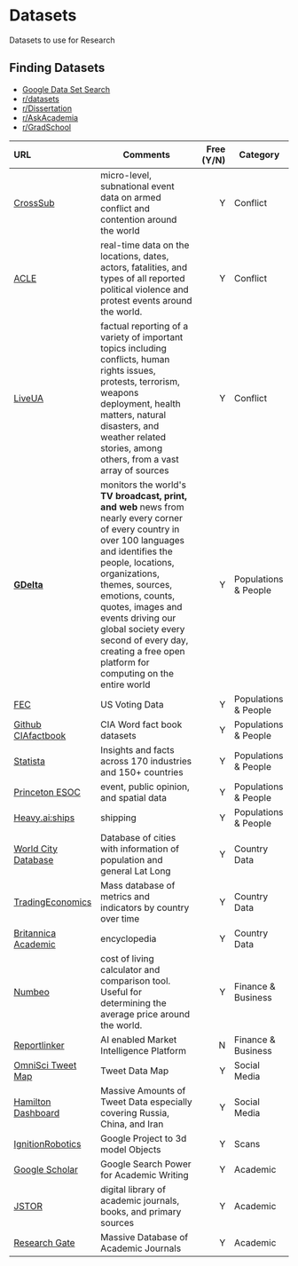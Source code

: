 # Datasets
Datasets to use for Research

## Finding Datasets
- [Google Data Set Search](https://datasetsearch.research.google.com/)
- [r/datasets](https://www.reddit.com/r/datasets/)
- [r/Dissertation](https://www.reddit.com/r/Dissertation/)
- [r/AskAcademia](https://www.reddit.com/r/AskAcademia/)
- [r/GradSchool](https://www.reddit.com/r/GradSchool/)

| URL | Comments | Free (Y/N) | Category |
| :----- | --- | ---: | --- |
| [CrossSub](http://cross-sub.org/) | micro-level, subnational event data on armed conflict and contention around the world | Y   | Conflict |
| [ACLE](https://acleddata.com/#/dashboard) | real-time data on the locations, dates, actors, fatalities, and types of all reported political violence and protest events around the world. | Y   | Conflict |
| [LiveUA](https://liveuamap.com/) | factual reporting of a variety of important topics including conflicts, human rights issues, protests, terrorism, weapons deployment, health matters, natural disasters, and weather related stories, among others, from a vast array of sources | Y   | Conflict |
| **[GDelta](https://api.gdeltproject.org/api/v2/summary/summary/)** | monitors the world's **TV broadcast, print, and web** news from nearly every corner of every country in over 100 languages and identifies the people, locations, organizations, themes, sources, emotions, counts, quotes, images and events driving our global society every second of every day, creating a free open platform for computing on the entire world | Y   | Populations & People |
| [FEC](https://www.fec.gov/data/) | US Voting Data | Y   | Populations & People |
| [Github CIAfactbook](https://github.com/woosal1337/cia/tree/main/datasets) | CIA Word fact book datasets | Y   | Populations & People |
| [Statista](https://www.statista.com/) | Insights and facts across 170 industries and 150+ countries | Y   | Populations & People |
| [Princeton ESOC](https://esoc.princeton.edu/data) |event, public opinion, and spatial data|Y|Populations & People|
| [Heavy.ai:ships](https://www.heavy.ai/demos/ships) | shipping | Y   | Populations & People |
| [World City Database](https://www.google.com/search?q=inurl%3Ahttps%3A%2F%2Fsimplemaps.com%2Fdata%2F*-cities+%22COUNTRY-HERE%22&newwindow=1&client=firefox-b-1-d&sxsrf=ALiCzsaBIS8xQeZg9SWV58kErpaH3B1Ygg%3A1651200770193&ei=AlNrYoS2C5-LytMPiYONqAw&ved=0ahUKEwiEv_Caorj3AhWfhXIEHYlBA8UQ4dUDCA0&uact=5&oq=inurl%3Ahttps%3A%2F%2Fsimplemaps.com%2Fdata%2F*-cities+%22COUNTRY-HERE%22&gs_lcp=Cgdnd3Mtd2l6EAM6BwgAEEcQsANKBAhBGABKBAhGGABQylJYh5MBYJqaAWgCcAF4AIABdogBzQuSAQQ0LjEwmAEAoAEByAEIwAEB&sclient=gws-wiz)| Database of cities with information of population and general Lat Long | Y | Country Data |
| [TradingEconomics](https://tradingeconomics.com/indicators) | Mass database of metrics and indicators by country over time | Y | Country Data |
| [Britannica Academic](https://0-academic-eb-com.mwrlibrary.armybiznet.com/levels/collegiate/) | encyclopedia | Y | Country Data|
| [Numbeo](https://www.numbeo.com/cost-of-living/) | cost of living calculator and comparison tool. Useful for determining the average price around the world.|Y|Finance & Business|
| [Reportlinker](https://ai.reportlinker.com/pricing) | AI enabled Market Intelligence Platform | N | Finance & Business|
| [OmniSci Tweet Map](https://scl2-04-gpu03.mapd.com/) | Tweet Data Map | Y   | Social Media |
| [Hamilton Dashboard](https://securingdemocracy.gmfus.org/hamilton-dashboard) | Massive Amounts of Tweet Data especially covering Russia, China, and Iran| Y | Social Media|
| [IgnitionRobotics](https://app.ignitionrobotics.org/dashboard) | Google Project to 3d model Objects | Y   | Scans |
| [Google Scholar](https://scholar.google.com/schhp?hl=en) | Google Search Power for Academic Writing | Y | Academic|
| [JSTOR](https://www.jstor.org/) | digital library of academic journals, books, and primary sources | Y | Academic |
| [Research Gate](https://www.researchgate.net/) | Massive Database of Academic Journals | Y | Academic | 
